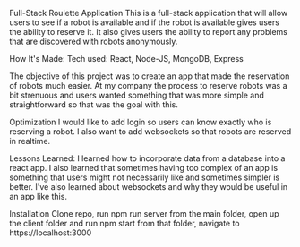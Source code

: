 Full-Stack Roulette Application This is a full-stack application that will allow users to see if a robot is available and if the robot is available gives users the ability to reserve it. It also gives users the ability to report any problems that are discovered with robots anonymously.

How It's Made: Tech used: React, Node-JS, MongoDB, Express 

The objective of this project was to create an app that made the reservation of robots much easier. At my company the process to reserve robots was a bit strenuous and users wanted something that was more simple and straightforward so that was the goal with this.

Optimization I would like to add login so users can know exactly who is reserving a robot. I also want to add websockets so that robots are reserved in realtime.

Lessons Learned: I learned how to incorporate data from a database into a react app. I also learned that sometimes having too complex of an app is something that users might not necessarily like and sometimes simpler is better. I've also learned about websockets and why they would be useful in an app like this.

Installation Clone repo, run npm run server from the main folder, open up the client folder and run npm start from that folder, navigate to https://localhost:3000

